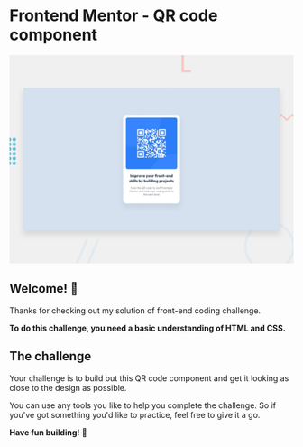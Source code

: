 # Frontend Mentor - QR code component

![Design preview for the QR code component coding challenge](./design/desktop-preview.jpg)

## Welcome! 👋

Thanks for checking out my solution of front-end coding challenge.

**To do this challenge, you need a basic understanding of HTML and CSS.**

## The challenge

Your challenge is to build out this QR code component and get it looking as close to the design as possible.

You can use any tools you like to help you complete the challenge. So if you've got something you'd like to practice, feel free to give it a go.

**Have fun building!** 🚀
